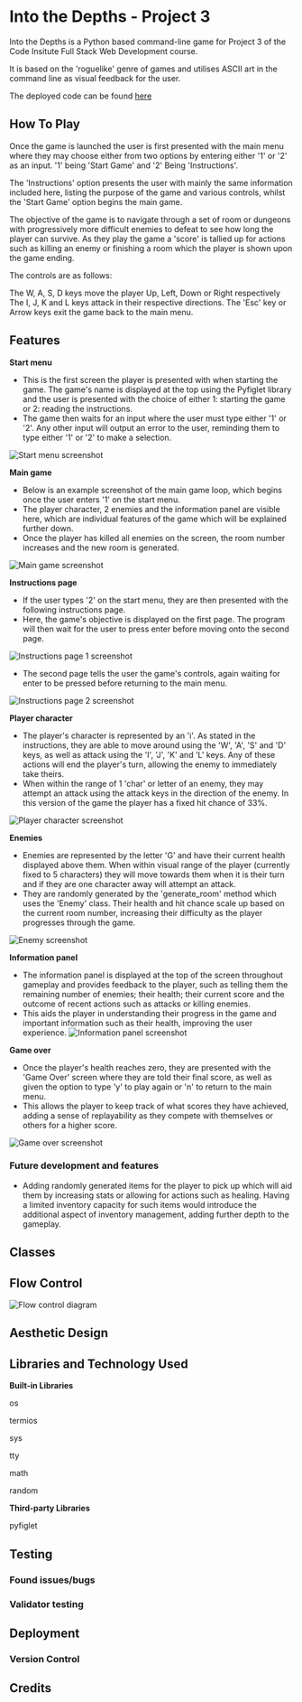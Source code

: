 # Into the Depths - Project 3

Into the Depths is a Python based command-line game for Project 3 of the Code Insitute Full Stack Web Development course.

It is based on the 'roguelike' genre of games and utilises ASCII art in the command line as visual feedback for the user.

The deployed code can be found [here](https://ci-project-3-roguelike-game.herokuapp.com/)

## How To Play

Once the game is launched the user is first presented with the main menu where they may choose either from two options by entering either '1' or '2' as an input. '1' being 'Start Game' and '2' Being 'Instructions'.

The 'Instructions' option presents the user with mainly the same information included here, listing the purpose of the game and various controls, whilst the 'Start Game' option begins the main game.

The objective of the game is to navigate through a set of room or dungeons with progressively more difficult enemies to defeat to see how long the player can survive. As they play the game a 'score' is tallied up for actions such as killing an enemy or finishing a room which the player is shown upon the game ending.

The controls are as follows:

The W, A, S, D keys move the player Up, Left, Down or Right respectively
The I, J, K and L keys attack in their respective directions.
The 'Esc' key or Arrow keys exit the game back to the main menu. 

## Features

**Start menu**

* This is the first screen the player is presented with when starting the game. The game's name is displayed at the top using the Pyfiglet library and the user is presented with the choice of either 1: starting the game or 2: reading the instructions.
* The game then waits for an input where the user must type either '1' or '2'. Any other input will output an error to the user, reminding them to type either '1' or '2' to make a selection.

![Start menu screenshot](assets/images/readme/StartMenu.png)

**Main game**

* Below is an example screenshot of the main game loop, which begins once the user enters '1' on the start menu.
* The player character, 2 enemies and the information panel are visible here, which are individual features of the game which will be explained further down.
* Once the player has killed all enemies on the screen, the room number increases and the new room is generated.

![Main game screenshot](assets/images/readme/MainGame.png)

**Instructions page**

* If the user types '2' on the start menu, they are then presented with the following instructions page.
* Here, the game's objective is displayed on the first page. The program will then wait for the user to press enter before moving onto the second page.

![Instructions page 1 screenshot](assets/images/readme/Instructions1.png)

* The second page tells the user the game's controls, again waiting for enter to be pressed before returning to the main menu.

![Instructions page 2 screenshot](assets/images/readme/Instructions2.png)

**Player character**

* The player's character is represented by an 'i'. As stated in the instructions, they are able to move around using the 'W', 'A', 'S' and 'D' keys, as well as attack using the 'I', 'J', 'K' and 'L' keys. Any of these actions will end the player's turn, allowing the enemy to immediately take theirs.
* When within the range of 1 'char' or letter of an enemy, they may attempt an attack using the attack keys in the direction of the enemy. In this version of the game the player has a fixed hit chance of 33%.

![Player character screenshot](assets/images/readme/Player.png)

**Enemies**

* Enemies are represented by the letter 'G' and have their current health displayed above them. When within visual range of the player (currently fixed to 5 characters) they will move towards them when it is their turn and if they are one character away will attempt an attack.
* They are randomly generated by the 'generate_room' method which uses the 'Enemy' class. Their health and hit chance scale up based on the current room number, increasing their difficulty as the player progresses through the game.

![Enemy screenshot](assets/images/readme/Enemy.png)

**Information panel**

* The information panel is displayed at the top of the screen throughout gameplay and provides feedback to the player, such as telling them the remaining number of enemies; their health; their current score and the outcome of recent actions such as attacks or killing enemies.
* This aids the player in understanding their progress in the game and important information such as their health, improving the user experience.
![Information panel screenshot](assets/images/readme/InfoPanel.png)

**Game over**

* Once the player's health reaches zero, they are presented with the 'Game Over' screen where they are told their final score, as well as given the option to type 'y' to play again or 'n' to return to the main menu.
* This allows the player to keep track of what scores they have achieved, adding a sense of replayability as they compete with themselves or others for a higher score.

![Game over screenshot](assets/images/readme/GameOver.png)

### Future development and features

* Adding randomly generated items for the player to pick up which will aid them by increasing stats or allowing for actions such as healing. Having a limited inventory capacity for such items would introduce the additional aspect of inventory management, adding further depth to the gameplay.

## Classes

## Flow Control

![Flow control diagram](assets/images/readme/FlowControlDiagram.jpg)

## Aesthetic Design

## Libraries and Technology Used

**Built-in Libraries**

os

termios

sys

tty

math

random

**Third-party Libraries**

pyfiglet

## Testing

### Found issues/bugs

### Validator testing

## Deployment

### Version Control

## Credits